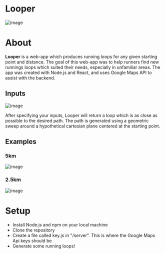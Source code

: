 # Looper
![image](https://github.com/user-attachments/assets/f86702f1-3723-4c4b-b1c9-0ee94162a201)

# About 
**Looper** is a web-app which produces running loops for any given starting point and distance. The goal of this web-app was to help runners
find new runnings loops which suited their needs, especially in unfamiliar areas. The app was created with Node.js and React, and uses Google Maps API to assist with the backend. 

## Inputs
![image](https://github.com/user-attachments/assets/eb6f00ff-46fd-4a68-be2b-7838f5cf9ad7)

After specifying your inputs, Looper will return a loop which is as close as possible to the desired path. The path is generated using a geometric sweep around a hypothetical cartesian plane centered at the starting point. 

## Examples
### 5km
![image](https://github.com/user-attachments/assets/1158d870-8b70-4541-afd8-2e9571fe47f9)

### 2.5km
![image](https://github.com/user-attachments/assets/7670e817-c383-4c34-9d39-155b588925ff)





# Setup
- Install Node.js and npm on your local machine
- Clone the repository
- Create a file called key.js in "/server". This is where the Google Maps Api keys should be
- Generate some running loops!

